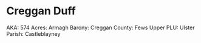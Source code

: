 # Creggan Duff

AKA: 574
Acres: Armagh
Barony: Creggan
County: Fews Upper
PLU: Ulster
Parish: Castleblayney